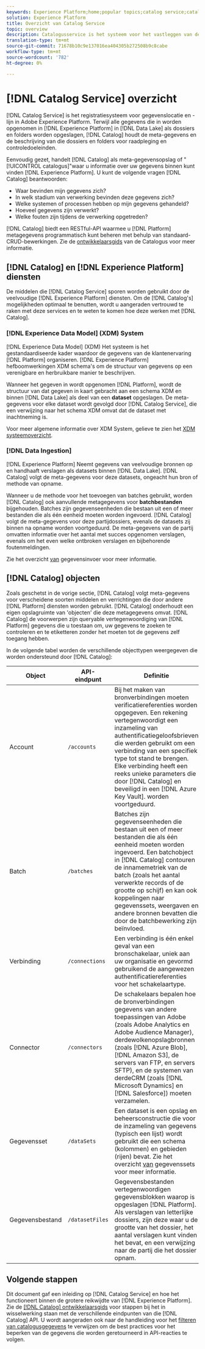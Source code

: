```yaml
---
keywords: Experience Platform;home;popular topics;catalog service;catalog;Catalog service;data location;Data Location;Data management;data management;Lineage;lineage;Catalog;enable dataset
solution: Experience Platform
title: Overzicht van Catalog Service
topic: overview
description: Catalogusservice is het systeem voor het vastleggen van de gegevenslocatie en -lijn in Adobe Experience Platform. Terwijl alle gegevens die in Experience Platform worden opgenomen in het meer van Gegevens als dossiers en folders worden opgeslagen, houdt de Catalogus de meta-gegevens en de beschrijving van die dossiers en folders voor raadpleging en controledoeleinden.
translation-type: tm+mt
source-git-commit: 71678b10c9e137016ea404305b272508b9c8cabe
workflow-type: tm+mt
source-wordcount: '782'
ht-degree: 0%

---
```



# [!DNL Catalog Service] overzicht

[!DNL Catalog Service] is het registratiesysteem voor gegevenslocatie en -lijn in Adobe Experience Platform. Terwijl alle gegevens die in worden opgenomen in [!DNL Experience Platform] in [!DNL Data Lake] als dossiers en folders worden opgeslagen, [!DNL Catalog] houdt de meta-gegevens en de beschrijving van die dossiers en folders voor raadpleging en controledoeleinden.

Eenvoudig gezet, handelt [!DNL Catalog] als meta-gegevensopslag of &quot;[!UICONTROL catalogus]&quot;waar u informatie over uw gegevens binnen kunt vinden [!DNL Experience Platform]. U kunt de volgende vragen [!DNL Catalog] beantwoorden:

* Waar bevinden mijn gegevens zich?
* In welk stadium van verwerking bevinden deze gegevens zich?
* Welke systemen of processen hebben op mijn gegevens gehandeld?
* Hoeveel gegevens zijn verwerkt?
* Welke fouten zijn tijdens de verwerking opgetreden?

[!DNL Catalog] biedt een RESTful-API waarmee u [!DNL Platform] metagegevens programmatisch kunt beheren met behulp van standaard-CRUD-bewerkingen. Zie de [ontwikkelaarsgids](api/getting-started.md) van de Catalogus voor meer informatie.

## [!DNL Catalog] en [!DNL Experience Platform] diensten

De middelen die [!DNL Catalog Service] sporen worden gebruikt door de veelvoudige [!DNL Experience Platform] diensten. Om de [!DNL Catalog's] mogelijkheden optimaal te benutten, wordt u aangeraden vertrouwd te raken met deze services en te weten te komen hoe deze werken met [!DNL Catalog].

### [!DNL Experience Data Model] (XDM) System

[!DNL Experience Data Model] (XDM) Het systeem is het gestandaardiseerde kader waardoor de gegevens van de klantenervaring [!DNL Platform] organiseren. [!DNL Experience Platform] hefboomwerkingen XDM schema&#39;s om de structuur van gegevens op een verenigbare en herbruikbare manier te beschrijven.

Wanneer het gegeven in wordt opgenomen [!DNL Platform], wordt de structuur van dat gegeven in kaart gebracht aan een schema XDM en binnen [!DNL Data Lake] als deel van een **dataset** opgeslagen. De meta-gegevens voor elke dataset wordt gevolgd door [!DNL Catalog Service], die een verwijzing naar het schema XDM omvat dat de dataset met inachtneming is.

Voor meer algemene informatie over XDM System, gelieve te zien het [XDM systeemoverzicht](../xdm/home.md).

### [!DNL Data Ingestion]

[!DNL Experience Platform] Neemt gegevens van veelvoudige bronnen op en handhaaft verslagen als datasets binnen [!DNL Data Lake]. [!DNL Catalog] volgt de meta-gegevens voor deze datasets, ongeacht hun bron of methode van opname.

Wanneer u de methode voor het toevoegen van batches gebruikt, worden [!DNL Catalog] ook aanvullende metagegevens voor **batchbestanden** bijgehouden. Batches zijn gegevenseenheden die bestaan uit een of meer bestanden die als één eenheid moeten worden ingevoerd. [!DNL Catalog] volgt de meta-gegevens voor deze partijdossiers, evenals de datasets zij binnen na opname worden voortgeduurd. De meta-gegevens van de partij omvatten informatie over het aantal met succes opgenomen verslagen, evenals om het even welke ontbroken verslagen en bijbehorende foutenmeldingen.

Zie het overzicht [van](../ingestion/home.md) gegevensinvoer voor meer informatie.

## [!DNL Catalog] objecten

Zoals geschetst in de vorige sectie, [!DNL Catalog] volgt meta-gegevens voor verscheidene soorten middelen en verrichtingen die door andere [!DNL Platform] diensten worden gebruikt. [!DNL Catalog] onderhoudt een eigen opslagruimte van &#39;objecten&#39; die deze metagegevens omvat. [!DNL Catalog] de voorwerpen zijn queryable vertegenwoordiging van [!DNL Platform] gegevens die u toestaan om, uw gegevens te zoeken te controleren en te etiketteren zonder het moeten tot de gegevens zelf toegang hebben.

In de volgende tabel worden de verschillende objecttypen weergegeven die worden ondersteund door [!DNL Catalog]:

| Object | API-eindpunt | Definitie |
|---|---|---|
| Account | `/accounts` | Bij het maken van bronverbindingen moeten verificatiereferenties worden opgegeven. Een rekening vertegenwoordigt een inzameling van authentificatiegeloofsbrieven die werden gebruikt om een verbinding van een specifiek type tot stand te brengen. Elke verbinding heeft een reeks unieke parameters die door [!DNL Catalog] en beveiligd in een [!DNL Azure Key Vault]. worden voortgeduurd. |
| Batch | `/batches` | Batches zijn gegevenseenheden die bestaan uit een of meer bestanden die als één eenheid moeten worden ingevoerd. Een batchobject in [!DNL Catalog] contouren de innamemetriek van de batch (zoals het aantal verwerkte records of de grootte op schijf) en kan ook koppelingen naar gegevenssets, weergaven en andere bronnen bevatten die door de batchbewerking zijn beïnvloed. |
| Verbinding | `/connections` | Een verbinding is één enkel geval van een bronschakelaar, uniek aan uw organisatie en gevormd gebruikend de aangewezen authentificatiereferenties voor het schakelaartype. |
| Connector | `/connectors` | De schakelaars bepalen hoe de bronverbindingen gegevens van andere toepassingen van Adobe (zoals Adobe Analytics en Adobe Audience Manager), derdewolkenopslagbronnen (zoals [!DNL Azure Blob], [!DNL Amazon S3], de servers van FTP, en servers SFTP), en de systemen van derdeCRM (zoals [!DNL Microsoft Dynamics] en [!DNL Salesforce]) moeten verzamelen. |
| Gegevensset | `/dataSets` | Een dataset is een opslag en beheersconstructie die voor de inzameling van gegevens (typisch een lijst) wordt gebruikt die een schema (kolommen) en gebieden (rijen) bevat. Zie het overzicht [van](./datasets/overview.md) gegevenssets voor meer informatie. |
| Gegevensbestand | `/datasetFiles` | Gegevensbestanden vertegenwoordigen gegevensblokken waarop is opgeslagen [!DNL Platform]. Als verslagen van letterlijke dossiers, zijn deze waar u de grootte van het dossier, het aantal verslagen kunt vinden het bevat, en een verwijzing naar de partij die het dossier opnam. |

## Volgende stappen

Dit document gaf een inleiding op [!DNL Catalog Service] en hoe het functioneert binnen de grotere reikwijdte van [!DNL Experience Platform]. Zie de [[!DNL Catalog] ontwikkelaarsgids](api/getting-started.md) voor stappen bij het in wisselwerking staan met de verschillende eindpunten van die [!DNL Catalog] API. U wordt aangeraden ook naar de handleiding voor het [filteren van catalogusgegevens](api/filter-data.md) te verwijzen om de best practices voor het beperken van de gegevens die worden geretourneerd in API-reacties te volgen.